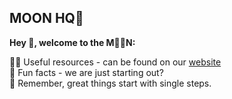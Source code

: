## MOON HQ👋

**Hey 👋, welcome to the M🌙🌙N:**

👩‍💻 Useful resources - can be found on our [website](https://moonhq.org)    
🍿 Fun facts - we are just starting out?    
🧙 Remember, great things start with single steps.
